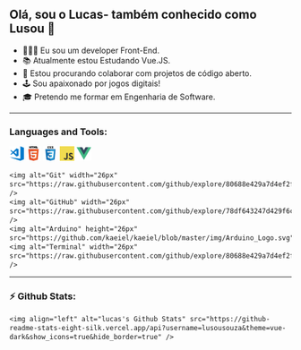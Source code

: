 ## Olá, sou o Lucas- também conhecido como Lusou  👋

- 👨🏻‍💻 Eu sou um developer Front-End.
- 📚 Atualmente estou Estudando Vue.JS.
- 👯 Estou procurando colaborar com projetos de código aberto.
- 🕹️ Sou apaixonado por jogos digitais!
- 🎓 Pretendo me formar em Engenharia de Software.

---

### Languages and Tools:

<div class="display: flex; justify-content: space-between;">
    <img alt="Visual Studio Code" width="26px" src="https://raw.githubusercontent.com/github/explore/80688e429a7d4ef2fca1e82350fe8e3517d3494d/topics/visual-studio-code/visual-studio-code.png" />
    <img alt="HTML5" width="26px" src="https://raw.githubusercontent.com/github/explore/80688e429a7d4ef2fca1e82350fe8e3517d3494d/topics/html/html.png" />
    <img alt="CSS3" width="26px" src="https://raw.githubusercontent.com/github/explore/80688e429a7d4ef2fca1e82350fe8e3517d3494d/topics/css/css.png" />
    <img alt="JavaScript" width="26px" src="https://raw.githubusercontent.com/github/explore/80688e429a7d4ef2fca1e82350fe8e3517d3494d/topics/javascript/javascript.png" />
    <img alt="VUE" width="26px" src="https://raw.githubusercontent.com/github/explore/80688e429a7d4ef2fca1e82350fe8e3517d3494d/topics/vue/vue.png" />
    
    <img alt="Git" width="26px" src="https://raw.githubusercontent.com/github/explore/80688e429a7d4ef2fca1e82350fe8e3517d3494d/topics/git/git.png" />
    <img alt="GitHub" width="26px" src="https://raw.githubusercontent.com/github/explore/78df643247d429f6cc873026c0622819ad797942/topics/github/github.png" />
    <img alt="Arduino" height="26px" src="https://github.com/kaeiel/kaeiel/blob/master/img/Arduino_Logo.svg">
    <img alt="Terminal" width="26px" src="https://raw.githubusercontent.com/github/explore/80688e429a7d4ef2fca1e82350fe8e3517d3494d/topics/terminal/terminal.png" />
<div>

   
---
  ### :zap: Github Stats:
    <img align="left" alt="lucas's Github Stats" src="https://github-readme-stats-eight-silk.vercel.app/api?username=lusousouza&theme=vue-dark&show_icons=true&hide_border=true" />

